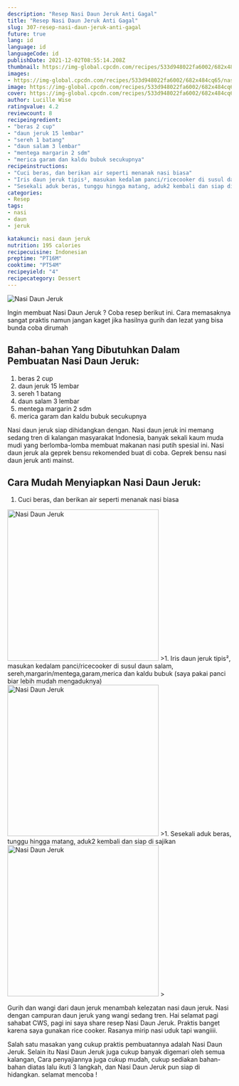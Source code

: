 ```yaml
---
description: "Resep Nasi Daun Jeruk Anti Gagal"
title: "Resep Nasi Daun Jeruk Anti Gagal"
slug: 307-resep-nasi-daun-jeruk-anti-gagal
future: true
lang: id
language: id
languageCode: id
publishDate: 2021-12-02T08:55:14.208Z 
thumbnail: https://img-global.cpcdn.com/recipes/533d948022fa6002/682x484cq65/nasi-daun-jeruk-foto-resep-utama.png
images:
- https://img-global.cpcdn.com/recipes/533d948022fa6002/682x484cq65/nasi-daun-jeruk-foto-resep-utama.png
image: https://img-global.cpcdn.com/recipes/533d948022fa6002/682x484cq65/nasi-daun-jeruk-foto-resep-utama.png
cover: https://img-global.cpcdn.com/recipes/533d948022fa6002/682x484cq65/nasi-daun-jeruk-foto-resep-utama.png
author: Lucille Wise
ratingvalue: 4.2
reviewcount: 8
recipeingredient:
- "beras 2 cup"
- "daun jeruk 15 lembar"
- "sereh 1 batang"
- "daun salam 3 lembar"
- "mentega margarin 2 sdm"
- "merica garam dan kaldu bubuk secukupnya"
recipeinstructions:
- "Cuci beras, dan berikan air seperti menanak nasi biasa"
- "Iris daun jeruk tipis², masukan kedalam panci/ricecooker di susul daun salam, sereh,margarin/mentega,garam,merica dan kaldu bubuk (saya pakai panci biar lebih mudah mengaduknya)"
- "Sesekali aduk beras, tunggu hingga matang, aduk2 kembali dan siap di sajikan"
categories:
- Resep
tags:
- nasi
- daun
- jeruk

katakunci: nasi daun jeruk 
nutrition: 195 calories
recipecuisine: Indonesian
preptime: "PT16M"
cooktime: "PT54M"
recipeyield: "4"
recipecategory: Dessert
---
```



![Nasi Daun Jeruk](https://img-global.cpcdn.com/recipes/533d948022fa6002/682x484cq65/nasi-daun-jeruk-foto-resep-utama.png)

Ingin membuat Nasi Daun Jeruk ? Coba resep berikut ini. Cara memasaknya sangat praktis namun jangan kaget jika hasilnya gurih dan lezat yang bisa bunda coba dirumah

<!--inarticleads1-->

## Bahan-bahan Yang Dibutuhkan Dalam Pembuatan Nasi Daun Jeruk:

1. beras 2 cup
1. daun jeruk 15 lembar
1. sereh 1 batang
1. daun salam 3 lembar
1. mentega margarin 2 sdm
1. merica garam dan kaldu bubuk secukupnya

Nasi daun jeruk siap dihidangkan dengan. Nasi daun jeruk ini memang sedang tren di kalangan masyarakat Indonesia, banyak sekali kaum muda mudi yang berlomba-lomba membuat makanan nasi putih spesial ini. Nasi daun jeruk ala geprek bensu rekomended buat di coba. Geprek bensu nasi daun jeruk anti mainst. 

<!--inarticleads2-->

## Cara Mudah Menyiapkan Nasi Daun Jeruk:

1. Cuci beras, dan berikan air seperti menanak nasi biasa
<img class="lazyload" data-src="https://img-global.cpcdn.com/steps/f9570fd74c299076/160x128cq70/nasi-daun-jeruk-langkah-memasak-1-foto.png" alt="Nasi Daun Jeruk" width="340" height="340">
>1. Iris daun jeruk tipis², masukan kedalam panci/ricecooker di susul daun salam, sereh,margarin/mentega,garam,merica dan kaldu bubuk (saya pakai panci biar lebih mudah mengaduknya)
<img class="lazyload" data-src="https://img-global.cpcdn.com/steps/e28177860f6f3430/160x128cq70/nasi-daun-jeruk-langkah-memasak-2-foto.png" alt="Nasi Daun Jeruk" width="340" height="340">
>1. Sesekali aduk beras, tunggu hingga matang, aduk2 kembali dan siap di sajikan
<img class="lazyload" data-src="https://img-global.cpcdn.com/steps/f17134d4ab53441d/160x128cq70/nasi-daun-jeruk-langkah-memasak-3-foto.png" alt="Nasi Daun Jeruk" width="340" height="340">
>

Gurih dan wangi dari daun jeruk menambah kelezatan nasi daun jeruk. Nasi dengan campuran daun jeruk yang wangi sedang tren. Hai selamat pagi sahabat CWS, pagi ini saya share resep Nasi Daun Jeruk. Praktis banget karena saya gunakan rice cooker. Rasanya mirip nasi uduk tapi wangiiii. 

Salah satu masakan yang cukup praktis pembuatannya adalah  Nasi Daun Jeruk. Selain itu  Nasi Daun Jeruk  juga cukup banyak digemari oleh semua kalangan, Cara penyajiannya juga cukup mudah, cukup sediakan bahan-bahan diatas lalu ikuti 3 langkah, dan  Nasi Daun Jeruk  pun siap di hidangkan. selamat mencoba !
